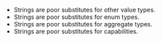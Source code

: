 * Strings are poor substitutes for other value types.
* Strings are poor substitutes for enum types.
* Strings are poor substitutes for aggregate types. 
* Strings are poor substitutes for capabilities.
